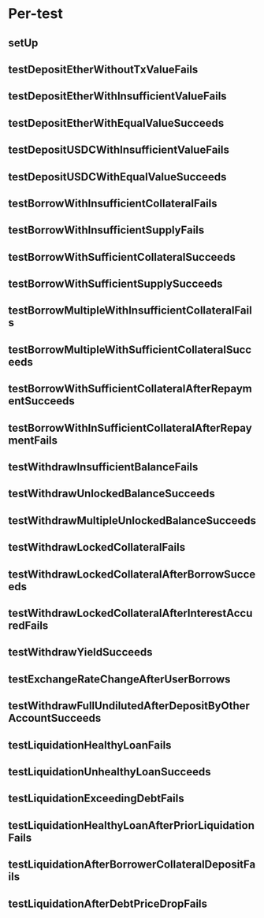 # Per-test

## setUp

## testDepositEtherWithoutTxValueFails

## testDepositEtherWithInsufficientValueFails

## testDepositEtherWithEqualValueSucceeds

## testDepositUSDCWithInsufficientValueFails

## testDepositUSDCWithEqualValueSucceeds

## testBorrowWithInsufficientCollateralFails

## testBorrowWithInsufficientSupplyFails

## testBorrowWithSufficientCollateralSucceeds

## testBorrowWithSufficientSupplySucceeds

## testBorrowMultipleWithInsufficientCollateralFails

## testBorrowMultipleWithSufficientCollateralSucceeds

## testBorrowWithSufficientCollateralAfterRepaymentSucceeds

## testBorrowWithInSufficientCollateralAfterRepaymentFails

## testWithdrawInsufficientBalanceFails

## testWithdrawUnlockedBalanceSucceeds

## testWithdrawMultipleUnlockedBalanceSucceeds

## testWithdrawLockedCollateralFails

## testWithdrawLockedCollateralAfterBorrowSucceeds

## testWithdrawLockedCollateralAfterInterestAccuredFails

## testWithdrawYieldSucceeds

## testExchangeRateChangeAfterUserBorrows

## testWithdrawFullUndilutedAfterDepositByOtherAccountSucceeds

## testLiquidationHealthyLoanFails

## testLiquidationUnhealthyLoanSucceeds

## testLiquidationExceedingDebtFails

## testLiquidationHealthyLoanAfterPriorLiquidationFails

## testLiquidationAfterBorrowerCollateralDepositFails

## testLiquidationAfterDebtPriceDropFails
